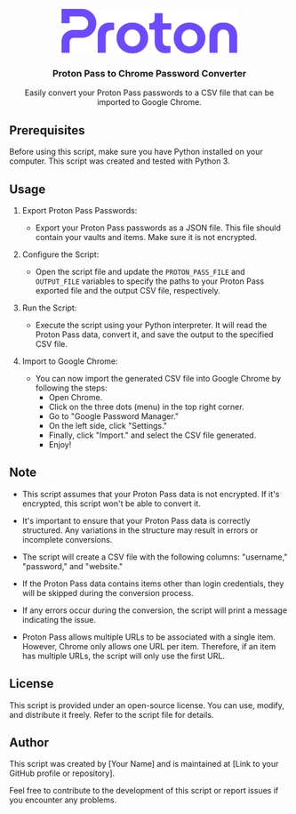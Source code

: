 <p id="readme-top" />

<div align="center">
    <img src="assets/proton-logo_z7innb.svg" alt="Logo" height="80">
  <h3 align="center">Proton Pass to Chrome Password Converter</h3>

  <p align="center">
    Easily convert your Proton Pass passwords to a CSV file that can be imported to Google Chrome.
    </br>
  </p>
</div>

## Prerequisites

Before using this script, make sure you have Python installed on your computer. This script was created and tested with Python 3.

## Usage

1. Export Proton Pass Passwords:
   - Export your Proton Pass passwords as a JSON file. This file should contain your vaults and items. Make sure it is not encrypted.

2. Configure the Script:
   - Open the script file and update the `PROTON_PASS_FILE` and `OUTPUT_FILE` variables to specify the paths to your Proton Pass exported file and the output CSV file, respectively.

3. Run the Script:
   - Execute the script using your Python interpreter. It will read the Proton Pass data, convert it, and save the output to the specified CSV file.

4. Import to Google Chrome:
   - You can now import the generated CSV file into Google Chrome by following the steps:
     - Open Chrome.
     - Click on the three dots (menu) in the top right corner.
     - Go to "Google Password Manager."
     - On the left side, click "Settings."
     - Finally, click "Import." and select the CSV file generated.
     - Enjoy!

## Note

- This script assumes that your Proton Pass data is not encrypted. If it's encrypted, this script won't be able to convert it.

- It's important to ensure that your Proton Pass data is correctly structured. Any variations in the structure may result in errors or incomplete conversions.

- The script will create a CSV file with the following columns: "username," "password," and "website."

- If the Proton Pass data contains items other than login credentials, they will be skipped during the conversion process.

- If any errors occur during the conversion, the script will print a message indicating the issue.

- Proton Pass allows multiple URLs to be associated with a single item. However, Chrome only allows one URL per item. Therefore, if an item has multiple URLs, the script will only use the first URL.

## License

This script is provided under an open-source license. You can use, modify, and distribute it freely. Refer to the script file for details.

## Author

This script was created by [Your Name] and is maintained at [Link to your GitHub profile or repository].

Feel free to contribute to the development of this script or report issues if you encounter any problems.
